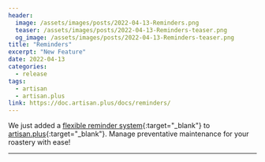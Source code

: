 ```yaml
---
header:
  image: /assets/images/posts/2022-04-13-Reminders.png
  teaser: /assets/images/posts/2022-04-13-Reminders-teaser.png
  og_image: /assets/images/posts/2022-04-13-Reminders-teaser.png
title: "Reminders"
excerpt: "New Feature"
date: 2022-04-13
categories:
  - release
tags: 
  - artisan
  - artisan.plus
link: https://doc.artisan.plus/docs/reminders/
---
```


We just added a [flexible reminder system](https://doc.artisan.plus/docs/reminders/){:target="_blank"} to [artisan.plus](https://artisan.plus){:target="_blank"}. Manage preventative maintenance for your roastery with ease! 

---